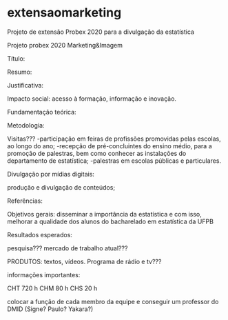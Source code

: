 # extensaomarketing
Projeto de extensão Probex 2020 para a divulgação da estatística 

Projeto probex 2020 Marketing&Imagem

Título:

Resumo:

Justificativa:

Impacto social: acesso à formação, informação e inovação.

Fundamentação teórica:

Metodologia:

Visitas???
-participação em feiras de profissões promovidas pelas escolas, ao longo do ano;
-recepção de pré-concluintes do ensino médio, para a promoção de palestras, bem como conhecer as instalações do departamento de estatística;
-palestras em escolas públicas e particulares.

Divulgação por mídias digitais:

produção e divulgação de conteúdos;


Referências:

Objetivos gerais: disseminar a importância da estatística e com isso, melhorar a qualidade dos alunos do bacharelado em estatística da UFPB

Resultados esperados:

pesquisa??? mercado de trabalho atual???

PRODUTOS: textos, vídeos. Programa de rádio e tv???



informações importantes:

CHT 720 h
CHM 80 h
CHS 20 h

colocar a função de cada membro da equipe e conseguir um professor do DMID (Signe? Paulo? Yakara?)





